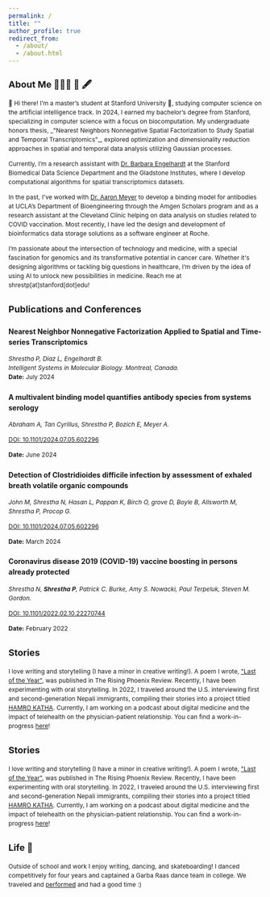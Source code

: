 ```yaml
---
permalink: /
title: ""
author_profile: true
redirect_from: 
  - /about/
  - /about.html
---
```

<div style="font-size: 12px; line-height: 1.5;">

<div>
  <h2>About Me 👩🏻‍💻 🧬 🖋️</h2>
  <p>
  👋 Hi there! I’m a master’s student at Stanford University 🌲, studying computer science on the artificial intelligence track. In 2024, I earned my bachelor’s degree from Stanford, specializing in computer science with a focus on biocomputation. My undergraduate honors thesis, _"Nearest Neighbors Nonnegative Spatial Factorization to Study Spatial and Temporal Transcriptomics"_, explored optimization and dimensionality reduction approaches in spatial and temporal data analysis utilizing Gaussian processes. </p>

   </p> Currently, I’m a research assistant with <a href="https://profiles.stanford.edu/barbara-engelhardt">Dr. Barbara Engelhardt</a> at the Stanford Biomedical Data Science Department and the Gladstone Institutes, where I develop computational algorithms for spatial transcriptomics datasets. </p>

   </p>In the past, I've worked with <a href="https://samueli.ucla.edu/people/aaron-meyer/">Dr. Aaron Meyer</a> to develop a binding model for antibodies at UCLA’s Department of Bioengineering through the Amgen Scholars program and as a research assistant at the Cleveland Clinic helping on data analysis on studies related to COVID vaccination. Most recently, I have led the design and development of bioinformatics data storage solutions as a software engineer at Roche.  </p>

   </p>I’m passionate about the intersection of technology and medicine, with a special fascination for genomics and its transformative potential in cancer care. Whether it's designing algorithms or tackling big questions in healthcare, I’m driven by the idea of using AI to unlock new possibilities in medicine. Reach me at shrestp[at]stanford[dot]edu! </p>
  </p>
</div>

<div>
  <h2>Publications and Conferences</h2>
  <div>
    <h3><strong>Nearest Neighbor Nonnegative Factorization Applied to Spatial and Time-series Transcriptomics</strong></h3>
    <p><em>Shrestha P, Diaz L, Engelhardt B.</em><br>
    <em>Intelligent Systems in Molecular Biology. Montreal, Canada.</em><br>
    <strong>Date:</strong> July 2024
    <h3><strong>A multivalent binding model quantifies antibody species from systems serology</strong></h3>
    <p><em>Abraham A, Tan Cyrillus, Shrestha P, Bozich E, Meyer A.</em></p>
      <a href="https://doi.org/10.1101/2024.07.05.602296" target="_blank">DOI: 10.1101/2024.07.05.602296</a>
    <p><strong>Date:</strong> June 2024</p>
    <h3><strong>Detection of Clostridioides difficile infection by assessment of exhaled breath volatile organic compounds</strong></h3>
    <p><em>John M, Shrestha N, Hasan L, Pappan K, Birch O, grove D, Boyle B, Allsworth M, Shrestha P, Procop G.</em></p>
      <a href="https://doi.org/10.1101/2024.07.05.602296" target="_blank">DOI: 10.1101/2024.07.05.602296</a>
    <p><strong>Date:</strong> March 2024</p>
    <h3><strong>Coronavirus disease 2019 (COVID-19) vaccine boosting in persons already protected</strong></h3>
    <p><em>Shrestha N, <strong>Shrestha P</strong>, Patrick C. Burke, Amy S. Nowacki, Paul Terpeluk, Steven M. Gordon.</em></p>
    <p>
      <a href="https://doi.org/10.1101/2022.02.10.22270744" target="_blank">DOI: 10.1101/2022.02.10.22270744</a>
    </p>
    <p><strong>Date:</strong> February 2022</p>
  </div>
</div>

<div>
  <h2>Stories</h2>
  <p>
    I love writing and storytelling (I have a minor in creative writing!). A poem I wrote, <a href="https://therisingphoenixreview.com/2023/01/09/last-of-the-year-by-priyanka-shrestha/">"Last of the Year"</a>, was published in The Rising Phoenix Review. Recently, I have been experimenting with oral storytelling. In 2022, I traveled around the U.S. interviewing first and second-generation Nepali immigrants, compiling their stories into a project titled <a href="https://www.hamrokathacollection.com/">HAMRO KATHA</a>. Currently, I am working on a podcast about digital medicine and the impact of telehealth on the physician-patient relationship. You can find a work-in-progress <a href="https://www.podbean.com/media/share/pb-vgtbc-17736d9?action=openEpisode&episodeId=pb24590041&episodeIdTag=vgtbc&podcastId=pbblog19813022&podcastIdTag=2b9hh&utm_campaign=admin_episode&utm_medium=dlink&utm_source=episode_share">here</a>!
  </p>
</div>

<div>
  <h2>Stories</h2>
  <p>
    I love writing and storytelling (I have a minor in creative writing!). A poem I wrote, <a href="https://therisingphoenixreview.com/2023/01/09/last-of-the-year-by-priyanka-shrestha/">"Last of the Year"</a>, was published in The Rising Phoenix Review. Recently, I have been experimenting with oral storytelling. In 2022, I traveled around the U.S. interviewing first and second-generation Nepali immigrants, compiling their stories into a project titled <a href="https://www.hamrokathacollection.com/">HAMRO KATHA</a>. Currently, I am working on a podcast about digital medicine and the impact of telehealth on the physician-patient relationship. You can find a work-in-progress <a href="https://www.podbean.com/media/share/pb-vgtbc-17736d9?action=openEpisode&episodeId=pb24590041&episodeIdTag=vgtbc&podcastId=pbblog19813022&podcastIdTag=2b9hh&utm_campaign=admin_episode&utm_medium=dlink&utm_source=episode_share">here</a>!
  </p>
</div>

<div>
  <h2>Life 🌟</h2>
  <p>
    Outside of school and work I enjoy writing, dancing, and skateboarding! I danced competitively for four years and captained a <a herf="https://basmatiraas.wixsite.com/stanford">Garba Raas dance team</a> in college. We traveled and <a href="https://www.youtube.com/watch?v=O0qfBkuKii4">performed</a> and had a good time :)
  </p>
</div>

</div>